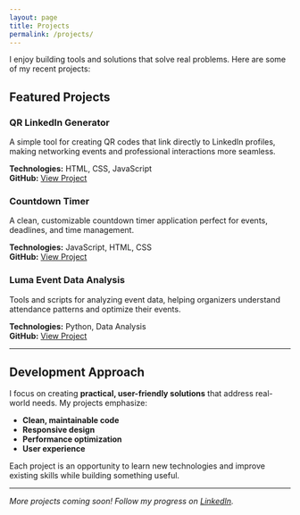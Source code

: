 ```yaml
---
layout: page
title: Projects
permalink: /projects/
---
```


I enjoy building tools and solutions that solve real problems. Here are some of my recent projects:

## Featured Projects

### QR LinkedIn Generator
A simple tool for creating QR codes that link directly to LinkedIn profiles, making networking events and professional interactions more seamless.

**Technologies:** HTML, CSS, JavaScript  
**GitHub:** [View Project](https://github.com/jillmetcalfe/qr-linkedin)

### Countdown Timer
A clean, customizable countdown timer application perfect for events, deadlines, and time management.

**Technologies:** JavaScript, HTML, CSS  
**GitHub:** [View Project](https://github.com/jillmetcalfe/countdown-timer)

### Luma Event Data Analysis
Tools and scripts for analyzing event data, helping organizers understand attendance patterns and optimize their events.

**Technologies:** Python, Data Analysis  
**GitHub:** [View Project](https://github.com/jillmetcalfe/Luma-event-data)

---

## Development Approach

I focus on creating **practical, user-friendly solutions** that address real-world needs. My projects emphasize:

- **Clean, maintainable code**
- **Responsive design**
- **Performance optimization**
- **User experience**

Each project is an opportunity to learn new technologies and improve existing skills while building something useful.

---

*More projects coming soon! Follow my progress on [LinkedIn](https://linkedin.com/in/jillmetcalfe).*
